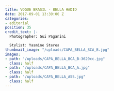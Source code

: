 ```yaml
---
title: VOGUE BRASIL - BELLA HADID
date: 2017-09-01 13:30:00 Z
categories:
- editorial
position: 35
credit_text: |-
  Photographer: Gui Paganini

  Stylist: Yasmine Sterea
thumbnail_image: "/uploads/CAPA_BELLA_BCA_B.jpg"
images:
- path: "/uploads/CAPA_BELLA_BCA_B-3620cc.jpg"
  class: half
- path: "/uploads/CAPA_BELLA_BCA_A.jpg"
  class: half
- path: "/uploads/CAPA_BELLA_ASS.jpg"
  class: half
---
```



